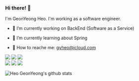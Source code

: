 ### Hi there! 👋

I'm GeonYeong Heo. I'm working as a software engineer.

- 🔭 I’m currently working on BackEnd (Software as a Service)

- 🌱 I’m currently learning about Spring

- 💬 How to reache me: gyheo@icloud.com

<img src="https://img.shields.io/badge/Java-007396?style=for-the-badge&logo=Java&logoColor=white"> <img src="https://img.shields.io/badge/Spring-6DB33F?style=for-the-badge&logo=Spring&logoColor=white"> <img src="https://img.shields.io/badge/SpringBoot-6DB33F?style=for-the-badge&logo=SpringBoot&logoColor=white"><br>
<img src="https://img.shields.io/badge/JavaScript-F7DF1E?style=for-the-badge&logo=JavaScript&logoColor=white"> <img src="https://img.shields.io/badge/TypeScript-3178C6?style=for-the-badge&logo=TypeScript&logoColor=white"> <img src="https://img.shields.io/badge/Vue.js-4FC08D?style=for-the-badge&logo=Vue.js&logoColor=white">

![Heo GeonYeong's github stats](https://github-readme-stats.vercel.app/api?username=gyheo&show_icons=true&theme=merko)
<!--
**gyheo/gyheo** is a ✨ _special_ ✨ repository because its `README.md` (this file) appears on your GitHub profile.

Here are some ideas to get you started:

- 🔭 I’m currently working on ...
- 🌱 I’m currently learning ...
- 👯 I’m looking to collaborate on ...
- 🤔 I’m looking for help with ...
- 💬 Ask me about ...
- 📫 How to reach me: ...
- 😄 Pronouns: ...
- ⚡ Fun fact: ...
-->
